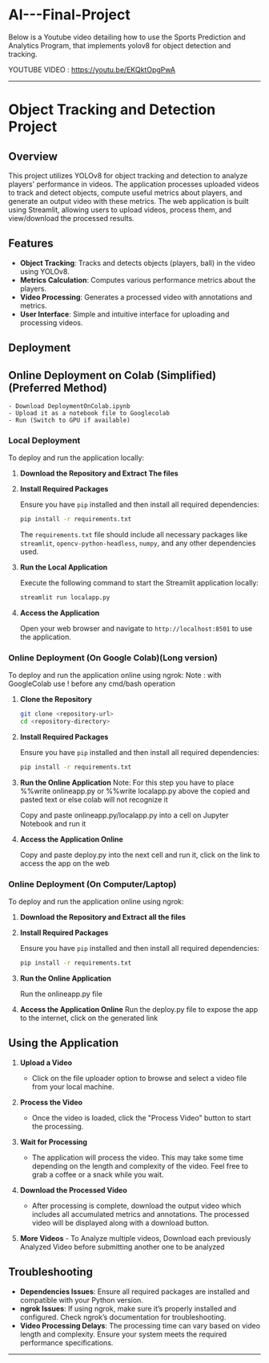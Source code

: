# AI---Final-Project

Below is a  Youtube video detailing how to use the Sports Prediction and Analytics Program, that implements yolov8 for object detection and tracking.

YOUTUBE VIDEO : https://youtu.be/EKQktOpgPwA

---

# Object Tracking and Detection Project

## Overview

This project utilizes YOLOv8 for object tracking and detection to analyze players' performance in videos. The application processes uploaded videos to track and detect objects, compute useful metrics about players, and generate an output video with these metrics. The web application is built using Streamlit, allowing users to upload videos, process them, and view/download the processed results.

## Features

- **Object Tracking**: Tracks and detects objects (players, ball) in the video using YOLOv8.
- **Metrics Calculation**: Computes various performance metrics about the players.
- **Video Processing**: Generates a processed video with annotations and metrics.
- **User Interface**: Simple and intuitive interface for uploading and processing videos.

## Deployment

## Online Deployment on Colab (Simplified)(Preferred Method)

    - Download DeploymentOnColab.ipynb
    - Upload it as a notebook file to Googlecolab
    - Run (Switch to GPU if available)

### Local Deployment

To deploy and run the application locally:

1. **Download the Repository and Extract The files**

2. **Install Required Packages**

    Ensure you have `pip` installed and then install all required dependencies:

    ```bash
    pip install -r requirements.txt
    ```

    The `requirements.txt` file should include all necessary packages like `streamlit`, `opencv-python-headless`, `numpy`, and any other dependencies used.

3. **Run the Local Application**

    Execute the following command to start the Streamlit application locally:

    ```bash
    streamlit run localapp.py
    ```

4. **Access the Application**

    Open your web browser and navigate to `http://localhost:8501` to use the application.


### Online Deployment (On Google Colab)(Long version)

To deploy and run the application online using ngrok:
Note : with GoogleColab use ! before any cmd/bash operation

1. **Clone the Repository**

    ```bash
    git clone <repository-url>
    cd <repository-directory>
    ```

2. **Install Required Packages**

    Ensure you have `pip` installed and then install all required dependencies:

    ```bash
    pip install -r requirements.txt
    ```

3. **Run the Online Application**
    Note: For this step you have to place %%write onlineapp.py or %%write localapp.py above the copied and pasted text or else colab will not recognize it

    Copy and paste onlineapp.py/localapp.py into a cell on Jupyter Notebook and run it

5. **Access the Application Online**
    
    Copy and paste deploy.py into the next cell and run it, click on the link to access the app on the web
    

### Online Deployment (On Computer/Laptop)

To deploy and run the application online using ngrok:

1. **Download the Repository and Extract all the files**

2. **Install Required Packages**

    Ensure you have `pip` installed and then install all required dependencies:

    ```bash
    pip install -r requirements.txt
    ```

3. **Run the Online Application**
   
    Run the onlineapp.py file

4. **Access the Application Online**
    Run the deploy.py file to expose the app to the internet, click on the generated link

   
   
## Using the Application

1. **Upload a Video**
    - Click on the file uploader option to browse and select a video file from your local machine.

2. **Process the Video**
    - Once the video is loaded, click the "Process Video" button to start the processing.

3. **Wait for Processing**
    - The application will process the video. This may take some time depending on the length and complexity of the video. Feel free to grab a coffee or a snack while you wait.

4. **Download the Processed Video**
    - After processing is complete, download the output video which includes all accumulated metrics and annotations. The processed video will be displayed along with a download button.
  
5. **More Videos**
       - To Analyze multiple videos, Download each previously Analyzed Video before submitting another one to be analyzed

## Troubleshooting

- **Dependencies Issues**: Ensure all required packages are installed and compatible with your Python version.
- **ngrok Issues**: If using ngrok, make sure it’s properly installed and configured. Check ngrok’s documentation for troubleshooting.
- **Video Processing Delays**: The processing time can vary based on video length and complexity. Ensure your system meets the required performance specifications.


---
